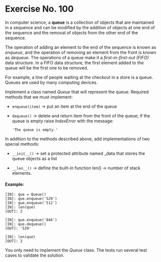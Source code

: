 # Exercise No. 100


In computer science, a **queue** is a collection of objects that are maintained in a sequence and can be modified by the addition of objects at one end of the sequence and the removal of objects from the other end of the sequence.

The operation of adding an element to the end of the sequence is known as *enqueue*, and the operation of removing an element from the front is known as *dequeue*. The operations of a queue make it a *first-in-first-out (FIFO)* data structure. In a FIFO data structure, the first element added to the queue will be the first one to be removed.

For example, a line of people waiting at the checkout in a store is a queue. Queues are used by many computing devices.

Implement a class named *Queue* that will represent the queue. Required methods that we must implement:

-   `enqueue(item)` -> put an item at the end of the queue

-   `dequeue()` -> delete and return item from the front of the queue; if the queue is empty raise *IndexError* with the message: 

    `'The queue is empty.'`

In addition to the methods described above, add implementations of two special methods:

-   `__init__()` -> set a protected attribute named _data that stores the queue objects as a list

-   `__len__()` -> define the built-in function len() -> number of stack elements.


#### Example:


    [IN]: que = Queue()
    [IN]: que.enqueue('529')
    [IN]: que.enqueue('512')
    [IN]: len(que)
    [OUT]: 2
     
    [IN]: que.enqueue('844')
    [IN]: que.dequeue()
    [OUT]: '529'
     
    [IN]: len(que)
    [OUT]: 2


You only need to implement the *Queue* class. The tests run several test cases to validate the solution.